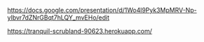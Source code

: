 https://docs.google.com/presentation/d/1Wo4l9Pyk3MpMRV-Np-yIbvr7dZNrGBqt7hLQY_mvEHo/edit

https://tranquil-scrubland-90623.herokuapp.com/